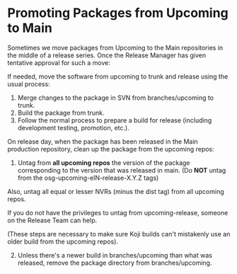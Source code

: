 Promoting Packages from Upcoming to Main
========================================

Sometimes we move packages from Upcoming to the Main repositories in the middle of a release series. Once the Release Manager has given tentative approval for such a move:

If needed, move the software from upcoming to trunk and release using the usual process:

1. Merge changes to the package in SVN from branches/upcoming to trunk.
2. Build the package from trunk.
3. Follow the normal process to prepare a build for release (including development testing, promotion, etc.).

On release day, when the package has been released in the Main production repository, clean up the package from the upcoming repos:

1. Untag from **all upcoming repos** the version of the package corresponding to the version that was released in main. (Do **NOT** untag from the osg-upcoming-elN-release-X.Y.Z tags)

Also, untag all equal or lesser NVRs (minus the dist tag) from all upcoming repos.

If you do not have the privileges to untag from upcoming-release, someone on the Release Team can help.

(These steps are necessary to make sure Koji builds can't mistakenly use an older build from the upcoming repos).


2. Unless there's a newer build in branches/upcoming than what was released, remove the package directory from branches/upcoming.

